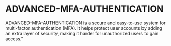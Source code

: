 # ADVANCED-MFA-AUTHENTICATION
ADVANCED-MFA-AUTHENTICATION is a secure and easy-to-use system for multi-factor authentication (MFA). It helps protect user accounts by adding an extra layer of security, making it harder for unauthorized users to gain access."

